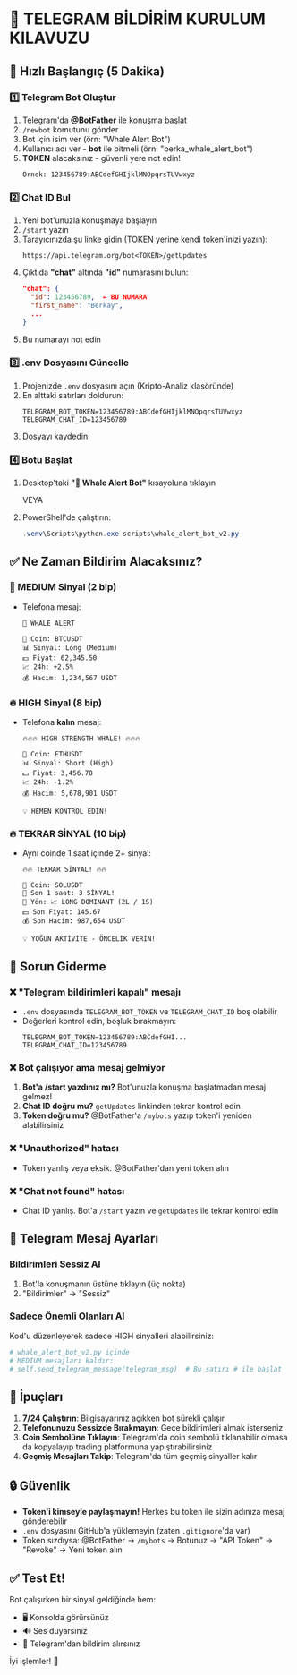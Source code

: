 # 📱 TELEGRAM BİLDİRİM KURULUM KILAVUZU

## 🚀 Hızlı Başlangıç (5 Dakika)

### 1️⃣ Telegram Bot Oluştur

1. Telegram'da **@BotFather** ile konuşma başlat
2. `/newbot` komutunu gönder
3. Bot için isim ver (örn: "Whale Alert Bot")
4. Kullanıcı adı ver - **bot** ile bitmeli (örn: "berka_whale_alert_bot")
5. **TOKEN** alacaksınız - güvenli yere not edin!
   ```
   Örnek: 123456789:ABCdefGHIjklMNOpqrsTUVwxyz
   ```

### 2️⃣ Chat ID Bul

1. Yeni bot'unuzla konuşmaya başlayın
2. `/start` yazın
3. Tarayıcınızda şu linke gidin (TOKEN yerine kendi token'inizi yazın):
   ```
   https://api.telegram.org/bot<TOKEN>/getUpdates
   ```
4. Çıktıda **"chat"** altında **"id"** numarasını bulun:
   ```json
   "chat": {
     "id": 123456789,  ← BU NUMARA
     "first_name": "Berkay",
     ...
   }
   ```
5. Bu numarayı not edin

### 3️⃣ .env Dosyasını Güncelle

1. Projenizde `.env` dosyasını açın (Kripto-Analiz klasöründe)
2. En alttaki satırları doldurun:
   ```properties
   TELEGRAM_BOT_TOKEN=123456789:ABCdefGHIjklMNOpqrsTUVwxyz
   TELEGRAM_CHAT_ID=123456789
   ```
3. Dosyayı kaydedin

### 4️⃣ Botu Başlat

1. Desktop'taki **"🐋 Whale Alert Bot"** kısayoluna tıklayın
   
   VEYA
   
2. PowerShell'de çalıştırın:
   ```powershell
   .venv\Scripts\python.exe scripts\whale_alert_bot_v2.py
   ```

## ✅ Ne Zaman Bildirim Alacaksınız?

### 🚨 MEDIUM Sinyal (2 bip)
- Telefona mesaj:
  ```
  🚨 WHALE ALERT
  
  📍 Coin: BTCUSDT
  📊 Sinyal: Long (Medium)
  💵 Fiyat: 62,345.50
  📈 24h: +2.5%
  💰 Hacim: 1,234,567 USDT
  ```

### 🔥 HIGH Sinyal (8 bip)
- Telefona **kalın** mesaj:
  ```
  🔥🔥🔥 HIGH STRENGTH WHALE! 🔥🔥🔥
  
  📍 Coin: ETHUSDT
  📊 Sinyal: Short (High)
  💵 Fiyat: 3,456.78
  📈 24h: -1.2%
  💰 Hacim: 5,678,901 USDT
  
  💡 HEMEN KONTROL EDİN!
  ```

### 🔥 TEKRAR SİNYAL (10 bip)
- Aynı coinde 1 saat içinde 2+ sinyal:
  ```
  🔥🔥 TEKRAR SİNYAL! 🔥🔥
  
  📍 Coin: SOLUSDT
  🔢 Son 1 saat: 3 SİNYAL!
  🎯 Yön: 📈 LONG DOMINANT (2L / 1S)
  💵 Son Fiyat: 145.67
  💰 Son Hacim: 987,654 USDT
  
  💡 YOĞUN AKTİVİTE - ÖNCELİK VERİN!
  ```

## 🔧 Sorun Giderme

### ❌ "Telegram bildirimleri kapalı" mesajı
- `.env` dosyasında `TELEGRAM_BOT_TOKEN` ve `TELEGRAM_CHAT_ID` boş olabilir
- Değerleri kontrol edin, boşluk bırakmayın:
  ```properties
  TELEGRAM_BOT_TOKEN=123456789:ABCdefGHI...
  TELEGRAM_CHAT_ID=123456789
  ```

### ❌ Bot çalışıyor ama mesaj gelmiyor
1. **Bot'a /start yazdınız mı?** Bot'unuzla konuşma başlatmadan mesaj gelmez!
2. **Chat ID doğru mu?** `getUpdates` linkinden tekrar kontrol edin
3. **Token doğru mu?** @BotFather'a `/mybots` yazıp token'i yeniden alabilirsiniz

### ❌ "Unauthorized" hatası
- Token yanlış veya eksik. @BotFather'dan yeni token alın

### ❌ "Chat not found" hatası
- Chat ID yanlış. Bot'a `/start` yazın ve `getUpdates` ile tekrar kontrol edin

## 📱 Telegram Mesaj Ayarları

### Bildirimleri Sessiz Al
1. Bot'la konuşmanın üstüne tıklayın (üç nokta)
2. "Bildirimler" → "Sessiz"

### Sadece Önemli Olanları Al
Kod'u düzenleyerek sadece HIGH sinyalleri alabilirsiniz:
```python
# whale_alert_bot_v2.py içinde
# MEDIUM mesajları kaldır:
# self.send_telegram_message(telegram_msg)  # Bu satırı # ile başlat
```

## 🎯 İpuçları

1. **7/24 Çalıştırın**: Bilgisayarınız açıkken bot sürekli çalışır
2. **Telefonunuzu Sessizde Bırakmayın**: Gece bildirimleri almak isterseniz
3. **Coin Sembolüne Tıklayın**: Telegram'da coin sembolü tıklanabilir olmasa da kopyalayıp trading platformuna yapıştırabilirsiniz
4. **Geçmiş Mesajları Takip**: Telegram'da tüm geçmiş sinyaller kalır

## 🔒 Güvenlik

- **Token'i kimseyle paylaşmayın!** Herkes bu token ile sizin adınıza mesaj gönderebilir
- `.env` dosyasını GitHub'a yüklemeyin (zaten `.gitignore`'da var)
- Token sızdıysa: @BotFather → `/mybots` → Botunuz → "API Token" → "Revoke" → Yeni token alın

## ✅ Test Et!

Bot çalışırken bir sinyal geldiğinde hem:
- 🖥️ Konsolda görürsünüz
- 🔊 Ses duyarsınız  
- 📱 Telegram'dan bildirim alırsınız

İyi işlemler! 🚀
